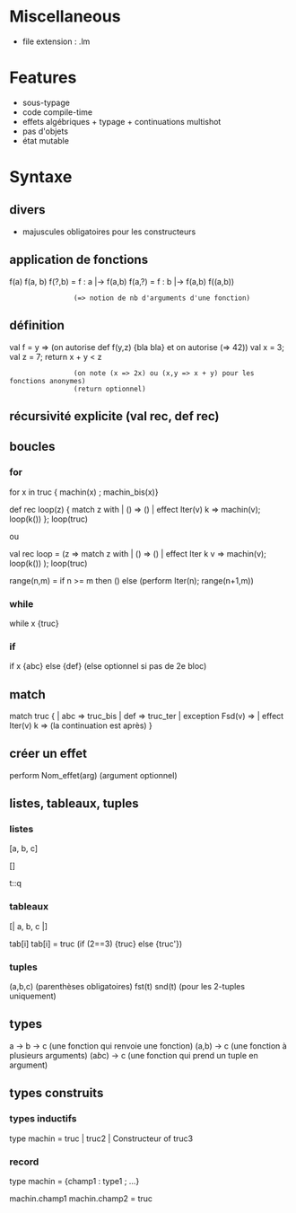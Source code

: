 # Miscellaneous

- file extension : .lm

# Features

- sous-typage 
- code compile-time
- effets algébriques + typage + continuations multishot
- pas d'objets
- état mutable

# Syntaxe

## divers

- majuscules obligatoires pour les constructeurs

## application de fonctions
f(a)
f(a, b)
f(?,b) = f : a |-> f(a,b)
f(a,?) = f : b |-> f(a,b)
f((a,b))

					(=> notion de nb d'arguments d'une fonction)

## définition

val f = y =>				(on autorise def f(y,z) {bla bla} et on autorise (=> 42))
  val x = 3;
  val z = 7;
  return x + y < z

					(on note (x => 2x) ou (x,y => x + y) pour les fonctions anonymes)
					(return optionnel)

## récursivité explicite (val rec, def rec)

## boucles
### for

for x in truc { machin(x) ; machin_bis(x)}

def rec loop(z) { match z with
  | () => ()
  | effect Iter(v) k => machin(v); loop(k())
};
loop(truc)

ou

val rec loop = (z => match z with
  | () => ()
  | effect Iter k v => machin(v); loop(k())
);
loop(truc)

range(n,m) = if n >= m then () else (perform Iter(n); range(n+1,m))

### while

while x {truc}

### if

if x {abc} else {def} 			(else optionnel si pas de 2e bloc)


## match

match truc {
| abc => truc_bis
| def => truc_ter
| exception Fsd(v) =>
| effect Iter(v) k => 			(la continuation est après)
}

## créer un effet

perform Nom_effet(arg)			(argument optionnel)


## listes, tableaux, tuples

### listes

[a, b, c]

[]

t::q

### tableaux

[| a, b, c |]

tab[i]
tab[i] = truc				(if (2==3) {truc} else {truc'})

### tuples

(a,b,c)					(parenthèses obligatoires)
fst(t)
snd(t)
					(pour les 2-tuples uniquement)

## types

a -> b -> c				(une fonction qui renvoie une fonction)
(a,b) -> c				(une fonction à plusieurs arguments)
(a*b*c) -> c				(une fonction qui prend un tuple en argument)

## types construits 

### types inductifs

type machin = truc | truc2 | Constructeur of truc3

### record

type machin = {champ1 : type1 ; ...}

machin.champ1
machin.champ2 = truc


